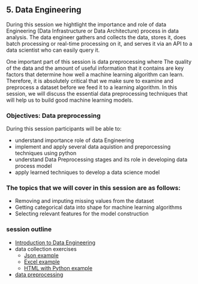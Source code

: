 ## 5. Data Engineering
During this session we hightlight the importance and role of data Engineering (Data Infrastructure or Data Architecture) process in data analysis. The data engineer gathers and collects the data, stores it, does batch processing or real-time processing on it, and serves it via an API to a data scientist who can easily query it.

One important part of this session is data preprocessing where The quality of the data and the amount of useful information that it contains are key factors that determine how well a machine learning algorithm can learn. Therefore, it is absolutely critical that we make sure to examine and preprocess a dataset before we feed it to a learning algorithm. In this session, we will discuss the essential data preprocessing techniques that will help us to build good machine learning models.

### Objectives: Data preprocessing
During this session participants will be able to:
  
  * understand importance role of data Engineering 
  * implement and apply several data aquistion  and preporcessing techniques using python
  * understand Data Preprocessing stages and its role in developing data process model
  * apply learned techniques to develop a data science model

### The topics that we will cover in this session are as follows:
  * Removing and imputing missing values from the dataset
  * Getting categorical data into shape for machine learning algorithms
  * Selecting relevant features for the model construction

### session outline
  * [Introduction to Data Engineering](https://github.com/Abdel-Razzak/DSF/blob/master/S4/Data%20Engineering.ipynb)
  * data collection exercises
    * [Json example](https://github.com/Abdel-Razzak/DSF/blob/master/S4/Lab%20and%20Exercises/data%20collection/json%20with%20python.ipynb)
    * [Excel example](https://github.com/Abdel-Razzak/DSF/blob/master/S4/Lab%20and%20Exercises/data%20collection/Excel.ipynb)
    * [HTML with Python example](https://github.com/Abdel-Razzak/DSF/blob/master/S4/Lab%20and%20Exercises/data%20collection/HTML%20with%20python.ipynb)
  * [data preprocessing](https://github.com/Abdel-Razzak/DSF/tree/master/S4/Lab%20and%20Exercises/data%20preprocessing)

